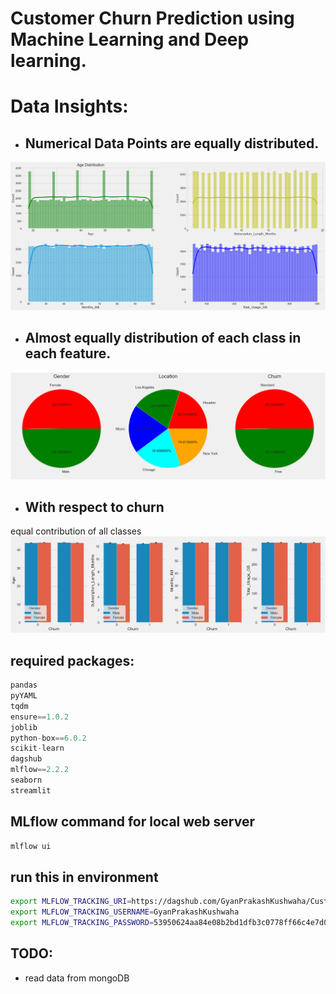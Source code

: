 # Customer Churn Prediction using Machine Learning and Deep learning.

# Data Insights:
- ## Numerical Data Points are equally distributed.
![EDA Image](artifacts/readme/EDA.png)
- ## Almost equally distribution of each class in each feature.
![Cat Features](artifacts/readme/categorical_features.png)
- ## With respect to churn
equal contribution of all classes
![with repect to churn](artifacts/readme/output.png)

## required packages:
```Python
pandas
pyYAML
tqdm
ensure==1.0.2
joblib
python-box==6.0.2
scikit-learn
dagshub
mlflow==2.2.2
seaborn
streamlit
```



## MLflow command for local web server
```Python
mlflow ui
```

## run this in environment 
```bash
export MLFLOW_TRACKING_URI=https://dagshub.com/GyanPrakashKushwaha/Customer-Churn-Prediction.mlflow
export MLFLOW_TRACKING_USERNAME=GyanPrakashKushwaha 
export MLFLOW_TRACKING_PASSWORD=53950624aa84e08b2bd1dfb3c0778ff66c4e7d05
```


## TODO: 
- read data from mongoDB